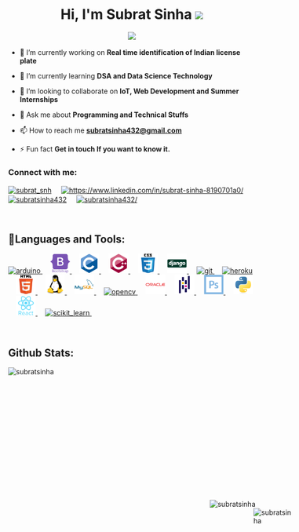 

<!--
**subratsinha/subratsinha** is a ✨ _special_ ✨ repository because its `README.md` (this file) appears on your GitHub profile.

Here are some ideas to get you started:

- 🔭 I’m currently working on ...
- 🌱 I’m currently learning ...
- 👯 I’m looking to collaborate on ...
- 🤔 I’m looking for help with ...
- 💬 Ask me about ...
- 📫 How to reach me: ...
- 😄 Pronouns: ...
- ⚡ Fun fact: ...
-->


<h1 align="center">
  Hi, I'm Subrat Sinha
  <img src="https://media.giphy.com/media/hvRJCLFzcasrR4ia7z/giphy.gif" width="28">
</h1>

<!-- 
<h3 align="center">A Proactive learner, passionate about programming and technology</h3>
<p align="center">-->

<p align="center">
  <a href="https://github.com/DenverCoder1/readme-typing-svg"><img src="https://readme-typing-svg.herokuapp.com/?lines=A+Proactive+Learner+;Passionate+about+programming;+and+technology;&font=Fira%20Code&center=true&width=440&height=45&color=406df7&vCenter=true&size=22"></a>
</p>

- 🔭 I’m currently working on **Real time identification of Indian license plate**

- 🌱 I’m currently learning **DSA and Data Science Technology**

- 👯 I’m looking to collaborate on **IoT, Web Development and Summer Internships**

- 💬 Ask me about **Programming and Technical Stuffs**

- 📫 How to reach me **subratsinha432@gmail.com**

- ⚡ Fun fact **Get in touch If you want to know it.**

<h3 align="left">Connect with me:</h3>
<p align="left">
  <a href="https://instagram.com/subrat_snh" target="blank"><img align="center" src="https://raw.githubusercontent.com/rahuldkjain/github-profile-readme-generator/master/src/images/icons/Social/instagram.svg" alt="subrat_snh" height="30" width="40" /></a>
   &nbsp;  &nbsp;
<a href="https://linkedin.com/in/https://www.linkedin.com/in/subrat-sinha-8190701a0/" target="blank"><img align="center" src="https://raw.githubusercontent.com/rahuldkjain/github-profile-readme-generator/master/src/images/icons/Social/linked-in-alt.svg" alt="https://www.linkedin.com/in/subrat-sinha-8190701a0/" height="30" width="40" /></a>
   &nbsp;  &nbsp;
  <a href="https://www.hackerrank.com/subratsinha432" target="blank"><img align="center" src="https://raw.githubusercontent.com/rahuldkjain/github-profile-readme-generator/master/src/images/icons/Social/hackerrank.svg" alt="subratsinha432" height="30" width="40" /></a>
   &nbsp;  &nbsp;
  <a href="https://www.leetcode.com/subratsinha432/" target="blank"><img align="center" src="https://raw.githubusercontent.com/rahuldkjain/github-profile-readme-generator/master/src/images/icons/Social/leet-code.svg" alt="subratsinha432/" height="30" width="40" /></a>
   &nbsp;  &nbsp;
  
</p>
&nbsp;


  ##  🚀Languages and Tools:
  
<p align="left"> 
  <a href="https://www.arduino.cc/" target="_blank" rel="noreferrer"> 
    <img src="https://cdn.worldvectorlogo.com/logos/arduino-1.svg" alt="arduino" width="40" height="40"/> </a>
   &nbsp;  &nbsp;

   <a href="https://getbootstrap.com" target="_blank" rel="noreferrer">
  <img src="https://raw.githubusercontent.com/devicons/devicon/master/icons/bootstrap/bootstrap-plain-wordmark.svg" alt="bootstrap" width="40" height="40"/> </a>
     &nbsp;  &nbsp;
  
  <a href="https://www.cprogramming.com/" target="_blank" rel="noreferrer">
    <img src="https://raw.githubusercontent.com/devicons/devicon/master/icons/c/c-original.svg" alt="c" width="40" height="40"/> </a> 
     &nbsp;  &nbsp;
  
  <a href="https://www.w3schools.com/cpp/" target="_blank" rel="noreferrer">
    <img src="https://raw.githubusercontent.com/devicons/devicon/master/icons/cplusplus/cplusplus-original.svg" alt="cplusplus" width="40" height="40"/> </a> 
     &nbsp;  &nbsp;
  
  <a href="https://www.w3schools.com/css/" target="_blank" rel="noreferrer">
    <img src="https://raw.githubusercontent.com/devicons/devicon/master/icons/css3/css3-original-wordmark.svg" alt="css3" width="40" height="40"/> </a>
     &nbsp;  &nbsp;
  
  <a href="https://www.djangoproject.com/" target="_blank" rel="noreferrer">
    <img src="https://raw.githubusercontent.com/devicons/devicon/master/icons/django/django-original.svg" alt="django" width="40" height="40"/> </a>
     &nbsp;  &nbsp;
  
  <a href="https://git-scm.com/" target="_blank" rel="noreferrer"> 
    <img src="https://www.vectorlogo.zone/logos/git-scm/git-scm-icon.svg" alt="git" width="40" height="40"/> </a>
     &nbsp;  &nbsp;
  
  <a href="https://heroku.com" target="_blank" rel="noreferrer"> 
    <img src="https://www.vectorlogo.zone/logos/heroku/heroku-icon.svg" alt="heroku" width="40" height="40"/> </a>
     &nbsp;  &nbsp;
  
  <a href="https://www.w3.org/html/" target="_blank" rel="noreferrer">
    <img src="https://raw.githubusercontent.com/devicons/devicon/master/icons/html5/html5-original-wordmark.svg" alt="html5" width="40" height="40"/> </a>
     &nbsp;  &nbsp;
  
  <a href="https://www.linux.org/" target="_blank" rel="noreferrer">
    <img src="https://raw.githubusercontent.com/devicons/devicon/master/icons/linux/linux-original.svg" alt="linux" width="40" height="40"/> </a>
     &nbsp;  &nbsp;
  
  <a href="https://www.mysql.com/" target="_blank" rel="noreferrer"> 
    <img src="https://raw.githubusercontent.com/devicons/devicon/master/icons/mysql/mysql-original-wordmark.svg" alt="mysql" width="40" height="40"/> </a>
     &nbsp;  &nbsp;
  
  <a href="https://opencv.org/" target="_blank" rel="noreferrer"> 
    <img src="https://www.vectorlogo.zone/logos/opencv/opencv-icon.svg" alt="opencv" width="40" height="40"/> 
  </a>
     &nbsp;  &nbsp;
  
  <a href="https://www.oracle.com/" target="_blank" rel="noreferrer">
    <img src="https://raw.githubusercontent.com/devicons/devicon/master/icons/oracle/oracle-original.svg" alt="oracle" width="40" height="40"/>
  </a> 
     &nbsp;  &nbsp;
  
  <a href="https://pandas.pydata.org/" target="_blank" rel="noreferrer">
<img src="https://raw.githubusercontent.com/devicons/devicon/2ae2a900d2f041da66e950e4d48052658d850630/icons/pandas/pandas-original.svg" alt="pandas" width="40" height="40"/>
  </a>
     &nbsp;  &nbsp;
  
  <a href="https://www.photoshop.com/en" target="_blank" rel="noreferrer">
    <img src="https://raw.githubusercontent.com/devicons/devicon/master/icons/photoshop/photoshop-line.svg" alt="photoshop" width="40" height="40"/>
  </a>
     &nbsp;  &nbsp;
  
  <a href="https://www.python.org" target="_blank" rel="noreferrer"> 
    <img src="https://raw.githubusercontent.com/devicons/devicon/master/icons/python/python-original.svg" alt="python" width="40" height="40"/>
  </a>
     &nbsp;  &nbsp;
  
  <a href="https://reactjs.org/" target="_blank" rel="noreferrer">
    <img src="https://raw.githubusercontent.com/devicons/devicon/master/icons/react/react-original-wordmark.svg" alt="react" width="40" height="40"/>
  </a> 
     &nbsp;  &nbsp;
  
  <a href="https://scikit-learn.org/" target="_blank" rel="noreferrer">
    <img src="https://upload.wikimedia.org/wikipedia/commons/0/05/Scikit_learn_logo_small.svg" alt="scikit_learn" width="40" height="40"/> 
  </a>
     &nbsp;  &nbsp;
</p>
   &nbsp;  &nbsp;
   
##  Github Stats:
   

<p><img align="left" src="https://github-readme-stats.vercel.app/api/top-langs?username=subratsinha&show_icons=true&locale=en&layout=compact" alt="subratsinha" 
   style=" height: 220px; width: 450px;" /></p>

<p><img align="right" src="https://github-readme-stats.vercel.app/api?username=subratsinha&show_icons=true&locale=en" alt="subratsinha" style="padding-top:50px;" /></p><br>

<p style="padding-left:250px;"><img align="center" src="https://github-readme-streak-stats.herokuapp.com/?user=subratsinha&" alt="subratsinha"   style=" height: 220px; width: 550px; padding-left:250px" /></p>

